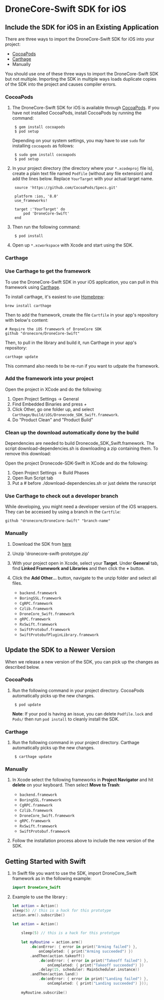 # DroneCore-Swift SDK for iOS

## Include the SDK for iOS in an Existing Application

There are three ways to import the DroneCore-Swift SDK for iOS into your project:

* [CocoaPods](https://cocoapods.org/)
* [Carthage](https://github.com/Carthage/Carthage) 
* Manually

You should use one of these three ways to import the DroneCore-Swift SDK but not multiple. Importing the SDK in multiple ways loads duplicate copies of the SDK into the project and causes compiler errors.

### CocoaPods

1. The DroneCore-Swift SDK for iOS is available through [CocoaPods](http://cocoapods.org). If you have not installed CocoaPods, install CocoaPods by running the command:

        $ gem install cocoapods
        $ pod setup

    Depending on your system settings, you may have to use `sudo` for installing `cocoapods` as follows:

        $ sudo gem install cocoapods
        $ pod setup

2. In your project directory (the directory where your `*.xcodeproj` file is), create a plain text file named `Podfile` (without any file extension) and add the lines below. Replace `YourTarget` with your actual target name.

        source 'https://github.com/CocoaPods/Specs.git'
        
        platform :ios, '8.0'
        use_frameworks!
        
        target :'YourTarget' do
            pod 'DroneCore-Swift'
        end
        
3. Then run the following command:
    
        $ pod install

4. Open up `*.xcworkspace` with Xcode and start using the SDK.


### Carthage

### Use Carthage to get the framework

To use the DroneCore-Swift SDK in your iOS application, you can pull in this framework using [Carthage](https://github.com/Carthage/Carthage).

To install carthage, it's easiest to use [Homebrew](https://brew.sh/):

```
brew install carthage
```

Then to add the framework, create the file `Cartfile` in your app's repository with below's content:

```
# Require the iOS framework of DroneCore SDK
github "dronecore/DroneCore-Swift"
```

Then, to pull in the library and build it, run Carthage in your app's repository:

```
carthage update
```

This command also needs to be re-run if you want to udpate the framework.

### Add the framework into your project

Open the project in XCode and do the following:

1. Open Project Settings -> General
2. Find Embedded Binaries and press *+*
3. Click Other, go one folder up, and select `Carthage/Build/iOS/Dronecode_SDK_Swift.framework`.
4. Do "Product Clean" and "Product Build"

### Clean up the download automatically done by the build

Dependencies are needed to build Dronecode_SDK_Swift.framework. The script download-dependencies.sh is downloading a zip containing them.
To remove this download:

Open the project Dronecode-SDK-Swift in XCode and do the following:

1. Open Project Settings -> Build Phases
2. Open Run Script tab
3. Put a # before ./download-dependencies.sh or just delete the runscript

### Use Carthage to check out a developer branch

While developing, you might need a developer version of the iOS wrappers. They can be accessed by using a branch in the `Cartfile`:

```
github "dronecore/DroneCore-Swift" "branch-name"
```

### Manually

1. Download the SDK from [here](https://s3.eu-central-1.amazonaws.com/dronecode-sdk/dronecore-swift-prototype.zip)

2. Unzip 'dronecore-swift-prototype.zip'

3. With your project open in Xcode, select your **Target**. Under **General** tab, find **Linked Framework and Libraries** and then click the **+** button.

4. Click the **Add Other...** button, navigate to the unzip folder and select all files. 

    * `backend.framework`
    * `BoringSSL.framework`
    * `CgRPC.framework`
    * `Czlib.framework`
    * `DroneCore_Swift.framework`
    * `gRPC.framework`
    * `RxSwift.framework`
    * `SwiftProtobuf.framework`
    * `SwiftProtobufPluginLibrary.framework`


## Update the SDK to a Newer Version

When we release a new version of the SDK, you can pick up the changes as described below.

### CocoaPods

1. Run the following command in your project directory. CocoaPods automatically picks up the new changes.

        $ pod update

    **Note**: If your pod is having an issue, you can delete `Podfile.lock` and `Pods/` then run `pod install` to cleanly install the SDK.

### Carthage

1. Run the following command in your project directory. Carthage automatically picks up the new changes.

        $ carthage update

### Manually

1. In Xcode select the following frameworks in **Project Navigator** and hit **delete** on your keyboard. Then select **Move to Trash**:

    * `backend.framework`
    * `BoringSSL.framework`
    * `CgRPC.framework`
    * `Czlib.framework`
    * `DroneCore_Swift.framework`
    * `gRPC.framework`
    * `RxSwift.framework`
    * `SwiftProtobuf.framework`

2. Follow the installation process above to include the new version of the SDK.

## Getting Started with Swift

1. In Swift file you want to use the SDK, import DroneCore_Swift framework as in the following example:

    ```swift
    import DroneCore_Swift
    ```
        
4. Example to use the library :	

    ```swift
    let action = Action()
    sleep(5) // this is a hack for this prototype
    action.arm().subscribe()
    ```


    ```swift
    let action = Action()
        
        sleep(5) // this is a hack for this prototype
        
        let myRoutine = action.arm()
            .do(onError: { error in print("Arming failed") },
                onCompleted: { print("Arming succeeded") })
            .andThen(action.takeoff()
                .do(onError: { error in print("Takeoff failed") },
                    onCompleted: { print("Takeoff succeeded") })
                .delay(15, scheduler: MainScheduler.instance))
            .andThen(action.land()
                .do(onError: { error in print("Landing failed") },
                    onCompleted: { print("Landing succeeded") }));
        
        myRoutine.subscribe()
    ```
